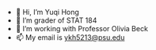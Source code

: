 - 👋 Hi, I’m Yuqi Hong
- 👀 I’m grader of STAT 184
- 💞️ I’m working with Professor Olivia Beck
- 📫 My email is ykh5213@psu.edu  

<!---
ykh5213/ykh5213 is a ✨ special ✨ repository because its `README.md` (this file) appears on your GitHub profile.
You can click the Preview link to take a look at your changes.
--->

